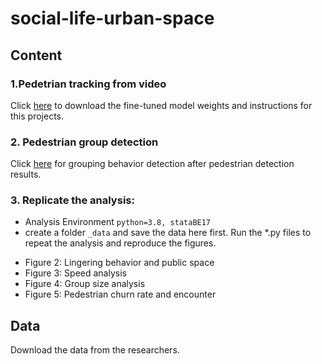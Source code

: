# social-life-urban-space
## Content
### 1.Pedetrian tracking from video
Click [here](https://github.com/brookefzy/uvi-yolov5-deepsort) to download the fine-tuned model weights and instructions for this projects.

### 2. Pedestrian group detection
Click [here](https://github.com/brookefzy/uvi-public-space) for grouping behavior detection after pedestrian detection results.


### 3. Replicate the analysis:
* Analysis Environment
```python=3.8, stataBE17```
* create a folder `_data` and save the data here first.
Run the *.py files to repeat the analysis and reproduce the figures.
- Figure 2: Lingering behavior and public space
- Figure 3: Speed analysis
- Figure 4: Group size analysis
- Figure 5: Pedestrian churn rate and encounter

## Data
Download the data from the researchers.

